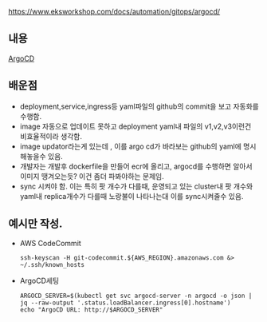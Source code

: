 https://www.eksworkshop.com/docs/automation/gitops/argocd/

## 내용

[ArgoCD]()

## 배운점

- deployment,service,ingress등 yaml파일의 github의 commit을 보고 자동화를 수행함.
- image 자동으로 업데이트 못하고 deployment yaml내 파일의 v1,v2,v3이런건 비효율적이라 생각함.
- image updator라는게 있는데 , 이를 argo cd가 바라보는 github의 yaml에 명시 해놓을수 있음.
- 개발자는 개발후 dockerfile을 만들어 ecr에 올리고, argocd를 수행하면 알아서 이미지 땡겨오는듯? 이건 좀더 파봐야하는 문제임.
- sync 시켜야 함. 이는 특히 팟 개수가 다를때, 운영되고 있는 cluster내 팟 개수와 yaml내 replica개수가 다를때 노랑불이 나타나는대 이를 sync시켜줄수 있음.

## 예시만 작성.

- AWS CodeCommit

  ```
  ssh-keyscan -H git-codecommit.${AWS_REGION}.amazonaws.com &> ~/.ssh/known_hosts
  ```

- ArgoCD세팅

  ```
  ARGOCD_SERVER=$(kubectl get svc argocd-server -n argocd -o json | jq --raw-output '.status.loadBalancer.ingress[0].hostname')
  echo "ArgoCD URL: http://$ARGOCD_SERVER"

  ```
